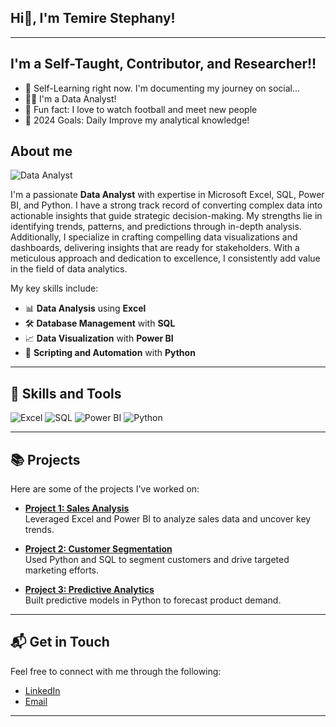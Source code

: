 ## Hi👋, I'm Temire Stephany!
---
## I'm a Self-Taught, Contributor, and Researcher!!

- 🔭 Self-Learning right now. I'm documenting my journey on social...
- 🧙‍♂️ I'm a Data Analyst!
- 👯 Fun fact: I love to watch football and meet new people
- 🥅 2024 Goals: Daily Improve my analytical knowledge!

## About me
![Data Analyst](https://img.shields.io/badge/Data_Analyst-Excel%2C_SQL%2C_PowerBI%2C_Python-blue)

I'm a passionate **Data Analyst** with expertise in Microsoft Excel, SQL, Power BI, and Python. I have a strong track record of converting complex data into actionable insights that guide strategic decision-making. My strengths lie in identifying trends, patterns, and predictions through in-depth analysis. Additionally, I specialize in crafting compelling data visualizations and dashboards, delivering insights that are ready for stakeholders. With a meticulous approach and dedication to excellence, I consistently add value in the field of data analytics. 

 My key skills include:

- 📊 **Data Analysis** using **Excel**
- 🛠️ **Database Management** with **SQL**
- 📈 **Data Visualization** with **Power BI**
- 🐍 **Scripting and Automation** with **Python**

---

## 🚀 Skills and Tools
![Excel](https://img.shields.io/badge/Excel-217346?style=for-the-badge&logo=microsoft-excel&logoColor=white)
![SQL](https://img.shields.io/badge/SQL-025E8C?style=for-the-badge&logo=postgresql&logoColor=white)
![Power BI](https://img.shields.io/badge/PowerBI-F2C811?style=for-the-badge&logo=powerbi&logoColor=black)
![Python](https://img.shields.io/badge/Python-3776AB?style=for-the-badge&logo=python&logoColor=white)

---

## 📚 Projects
Here are some of the projects I've worked on:

- **[Project 1: Sales Analysis](https://github.com/teejay-tems/Electronics-Retailers)**  
  Leveraged Excel and Power BI to analyze sales data and uncover key trends.
  
- **[Project 2: Customer Segmentation](https://github.com/yourusername/project-2)**  
  Used Python and SQL to segment customers and drive targeted marketing efforts.

- **[Project 3: Predictive Analytics](https://github.com/yourusername/project-3)**  
  Built predictive models in Python to forecast product demand.

---

 ## 📬 Get in Touch

Feel free to connect with me through the following:

- [LinkedIn](https://www.linkedin.com/in/temirestephany/)
- [Email](mailto:your.temirestephany@gmail.com)
---



